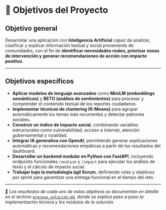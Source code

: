 # 🎯 Objetivos del Proyecto

## Objetivo general
Desarrollar una aplicación con **Inteligencia Artificial** capaz de analizar, clasificar y explicar información textual y social proveniente de comunidades, con el fin de **identificar necesidades reales, priorizar zonas de intervención y generar recomendaciones de acción con impacto positivo.**

---

## Objetivos específicos

- **Aplicar modelos de lenguaje avanzados** como **MiniLM (embeddings semánticos)** y **BETO (análisis de sentimientos)** para procesar y comprender el contenido textual de los reportes ciudadanos.  
- **Implementar técnicas de clustering (K-Means)** para agrupar automáticamente los temas más recurrentes y detectar patrones sociales.  
- **Construir un índice de impacto social**, combinando variables estructurales como vulnerabilidad, acceso a internet, atención gubernamental y ruralidad.  
- **Integrar IA generativa con OpenAI**, permitiendo generar explicaciones automáticas y recomendaciones empáticas a partir de los resultados del dashboard.  
- **Desarrollar un backend modular en Python con FastAPI**, incluyendo endpoints funcionales `/analyze` y `/impact` para ejecutar los análisis de texto y el cálculo de impacto social.  
- **Trabajar bajo la metodología ágil Scrum**, definiendo roles y objetivos por sprint para garantizar una entrega funcional en el tiempo del reto.  

---

📘 *Los resultados de cada uno de estos objetivos se documentan en detalle en el archivo* [`proceso_solucion.md`](proceso_solucion.md), *donde se explica paso a paso la implementación técnica y los módulos de la solución.*
